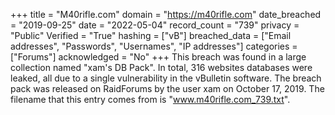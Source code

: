 +++
title = "M40rifle.com"
domain = "https://m40rifle.com"
date_breached = "2019-09-25"
date = "2022-05-04"
record_count = "739"
privacy = "Public"
Verified = "True"
hashing = ["vB"]
breached_data = ["Email addresses", "Passwords", "Usernames", "IP addresses"]
categories = ["Forums"]
acknowledged = "No"
+++
This breach was found in a large collection named "xam's DB Pack". In total, 316 websites databases were leaked, all due to a single vulnerability in the vBulletin software. The breach pack was released on RaidForums by the user xam on October 17, 2019. The filename that this entry comes from is "www.m40rifle.com_739.txt".
